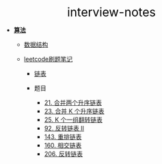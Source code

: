 <center><a href="#" target="_Self" style="font-size:28px;text-decoration:none;color:#000000;">interview-notes</a></center>

* [**算法**](算法/)
  * [数据结构](算法/数据结构/)
  * [leetcode刷题笔记](算法/leetcode/)
    
    * [链表](算法/leetcode/listnode/)
    
    * 题目
    
      * [21. 合并两个升序链表](算法/leetcode/listnode/21.%20合并两个升序链表)
      * [23. 合并 K 个升序链表](算法/leetcode/listnode/23.%20合并K个升序链表)
      * [25. K 个一组翻转链表](算法/leetcode/listnode/25.%20K%20个一组翻转链表)
      * [92. 反转链表 II](算法/leetcode/listnode/92.%20反转链表%20II)
      * [143. 重排链表](算法/leetcode/listnode/143.%20重排链表)
      * [160. 相交链表](算法/leetcode/listnode/160.%20相交链表)
      * [206. 反转链表](算法/leetcode/listnode/206.%20反转链表)
      
      
